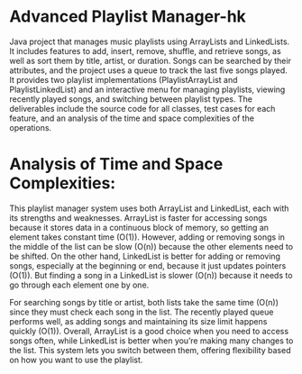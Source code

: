 # Advanced Playlist Manager-hk
Java project that manages music playlists using ArrayLists and LinkedLists. It includes features to add, insert, remove, shuffle, and retrieve songs, as well as sort them by title, artist, or duration. Songs can be searched by their attributes, and the project uses a queue to track the last five songs played. It provides two playlist implementations (PlaylistArrayList and PlaylistLinkedList) and an interactive menu for managing playlists, viewing recently played songs, and switching between playlist types. The deliverables include the source code for all classes, test cases for each feature, and an analysis of the time and space complexities of the operations. 

# Analysis of Time and Space Complexities:
This playlist manager system uses both ArrayList and LinkedList, each with its strengths and weaknesses. ArrayList is faster for accessing songs because it stores data in a continuous block of memory, so getting an element takes constant time (O(1)). However, adding or removing songs in the middle of the list can be slow (O(n)) because the other elements need to be shifted. On the other hand, LinkedList is better for adding or removing songs, especially at the beginning or end, because it just updates pointers (O(1)). But finding a song in a LinkedList is slower (O(n)) because it needs to go through each element one by one.  

For searching songs by title or artist, both lists take the same time (O(n)) since they must check each song in the list. The recently played queue performs well, as adding songs and maintaining its size limit happens quickly (O(1)). Overall, ArrayList is a good choice when you need to access songs often, while LinkedList is better when you’re making many changes to the list. This system lets you switch between them, offering flexibility based on how you want to use the playlist. 
